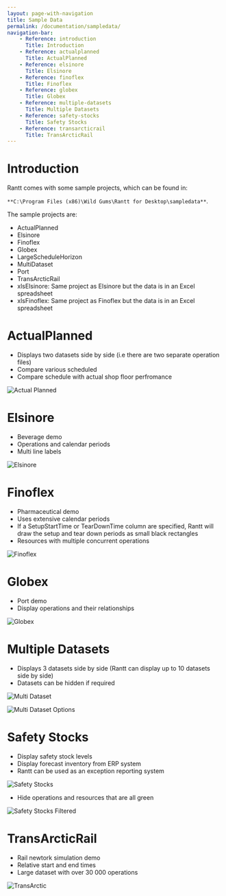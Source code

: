 ```yaml
---
layout: page-with-navigation
title: Sample Data
permalink: /documentation/sampledata/
navigation-bar:
    - Reference: introduction
      Title: Introduction
    - Reference: actualplanned
      Title: ActualPlanned
    - Reference: elsinore
      Title: Elsinore
    - Reference: finoflex
      Title: Finoflex
    - Reference: globex
      Title: Globex
    - Reference: multiple-datasets
      Title: Multiple Datasets
    - Reference: safety-stocks
      Title: Safety Stocks
    - Reference: transarcticrail
      Title: TransArcticRail
---
```


Introduction
============

Rantt comes with some sample projects, which can be found in:

 `**C:\Program Files (x86)\Wild Gums\Rantt for Desktop\sampledata**`.

The sample projects are:

- ActualPlanned
- Elsinore
- Finoflex
- Globex
- LargeScheduleHorizon
- MultiDataset
- Port
- TransArcticRail
- xlsElsinore: Same project as Elsinore but the data is in an Excel spreadsheet
- xlsFinoflex: Same project as Finoflex but the data is in an Excel spreadsheet


ActualPlanned
=============

- Displays two datasets side by side (i.e there are two separate operation files)
- Compare various scheduled
- Compare schedule with actual shop floor perfromance

![Actual Planned](images/ActualPlanned.png)


Elsinore
========

- Beverage demo
- Operations and calendar periods
- Multi line labels

![Elsinore](images/Elsinore.png)


Finoflex
========

- Pharmaceutical demo
- Uses extensive calendar periods
- If a SetupStartTime or TearDownTime column are specified, Rantt will draw the setup and tear down periods as small black rectangles
- Resources with multiple concurrent operations

![Finoflex](images/Finoflex.png)


Globex
======

- Port demo
- Display operations and their relationships

![Globex](images/Globex.png)


Multiple Datasets
=================

- Displays 3 datasets side by side (Rantt can display up to 10 datasets side by side)
- Datasets can be hidden if required

![Multi Dataset](images/MultiDataset1.png)

![Multi Dataset Options](images/MultiDataset2.png)


Safety Stocks
==============

- Display safety stock levels
- Display forecast inventory from ERP system
- Rantt can be used as an exception reporting system

![Safety Stocks](images/SafetyStock1.png)

- Hide operations and resources that are all green

![Safety Stocks Filtered](images/SafetyStock2.png)

TransArcticRail
===============

- Rail newtork simulation demo
- Relative start and end times
- Large dataset with over 30 000 operations

![TransArctic](images/TransArctic.png)




